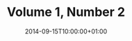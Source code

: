 ---
title: "Volume 1, Number 2"
date: 2014-09-15T10:00:00+01:00
draft: false

volume: 1
issue: 2

# preliminary: "wjbmr_01_02.pdf" 

social:
  card: "summary"
  site: "@wjbmr"
  creator: "@wjbmr"
  title: "Volume 1, Number 2 (September, 2014)"
  description: "World Journal of Biomedical Research"
  image:
---